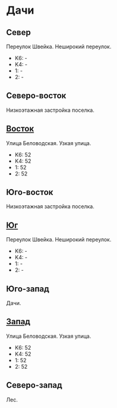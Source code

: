 # Дачи

## Север

Переулок Швейка.
Неширокий переулок.

* K6:   -
* K4:   -
* 1:    -
* 2:    -

## Северо-восток

Низкоэтажная застройка поселка.

## [Восток](./10405055.md)

Улица Беловодская.
Узкая улица.

* K6:   52
* K4:   52
* 1:    52
* 2:    52

## Юго-восток

Низкоэтажная застройка поселка.

## [Юг](./10395060.md)

Переулок Швейка.
Неширокий переулок.

* K6:   -
* K4:   -
* 1:    -
* 2:    -

## Юго-запад

Дачи.

## [Запад](./10390055.md)

Улица Беловодская.
Узкая улица.

* K6:   52
* K4:   52
* 1:    52
* 2:    52

## Северо-запад

Лес.
